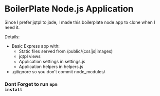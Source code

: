 # BoilerPlate Node.js Application

Since I prefer jqtpl to jade, I made this boilerplate node app to
clone when I need it.

Details:
  - Basic Express app with:
    - Static files served from /public/(css|js|images)
    - jqtpl views
    - Application settings in settings.js
    - Application helpers in helpers.js
  - .gitignore so you don't commit node_modules/

### Dont Forget to run <code>npm install</code>
